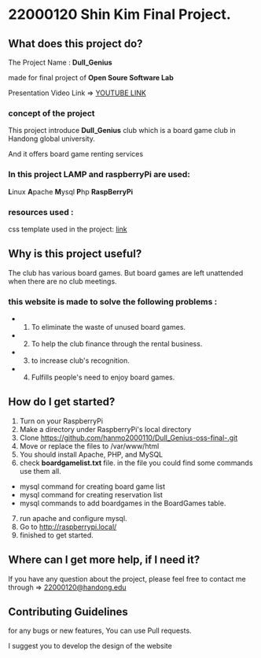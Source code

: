 # 22000120 Shin Kim Final Project.

## What does this project do?

The Project Name : **Dull_Genius** 

made for final project of **Open Soure Software Lab** 

Presentation Video Link => [YOUTUBE LINK](https://naver.com "click the link to watch presentation video")

### concept of the project

This project introduce **Dull_Genius** club which is a board game club in Handong global university.

And it offers board game renting services

### In this project LAMP and raspberryPi are used:
**L**inux
**A**pache
**M**ysql
**P**hp
**RaspBerryPi**

### resources used :

css template used in the project: [link](https://www.free-css.com/free-css-templates/page259/the-town)

## Why is this project useful?

The club has various board games. But board games are left unattended when there are no club meetings.

### this website is made to solve the following problems :

- 1. To eliminate the waste of unused board games.
- 2. To help the club finance through the rental business.
- 3. to increase club's recognition.
- 4. Fulfills people's need to enjoy board games.

## How do I get started?

1. Turn on your RaspberryPi
2. Make a directory under RaspberryPi's local directory
3. Clone https://github.com/hanmo2000110/Dull_Genius-oss-final-.git
4. Move or replace the files to /var/www/html
5. You should install Apache, PHP, and MySQL
6. check **boardgamelist.txt** file. in the file you could find some commands use them all.
  * mysql command for creating board game list 
  * mysql command for creating reservation list
  * mysql commands to add boardgames in the BoardGames table.
7. run apache and configure mysql.
8. Go to http://raspberrypi.local/
9. finished to get started. 

## Where can I get more help, if I need it?

If you have any question about the project, please feel free to contact me through => 22000120@handong.edu

## Contributing Guidelines

for any bugs or new features, You can use Pull requests.

I suggest you to develop the design of the website
